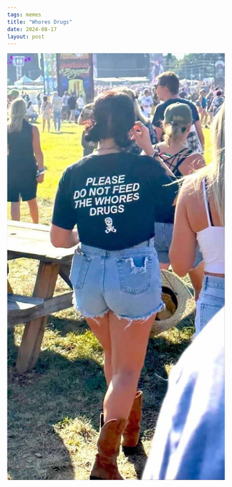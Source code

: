 ```yaml
---
tags: memes
title: "Whores Drugs"
date: 2024-08-17
layout: post
---
```




![whoresdrugs.jpg](https://raw.githubusercontent.com/muneer78/muneer78.github.io/master/images/whoresdrugs.jpg)
        